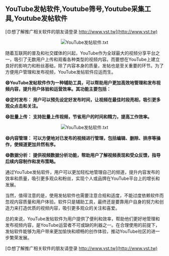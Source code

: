 ## **YouTube发帖软件,Youtube筛号,Youtube采集工具,Youtube发帖软件**

[😍想了解推广相关软件的朋友请登录 http://www.vst.tw](http://www.vst.tw)

 <center><img src="https://vst.tw/MP4/tuiguang/png/7.png" alt="YouTube发帖软件.txt"></center>

随着互联网的普及和社交媒体的兴起，YouTube作为全球最大的视频分享平台之一，吸引了无数用户上传和观看各种类型的视频内容。而要想在YouTube上建立良好的影响力和粉丝基础，除了内容本身的质量，发帖也是至关重要的环节。为了方便用户管理和发布视频，YouTube发帖软件应运而生。

**😄YouTube发帖软件作为一种辅助工具，可以帮助用户更加高效地管理和发布视频内容，提升用户体验和运营效率。其功能主要包括：**

**😄定时发布： 用户可以预先设定好发布时间，让视频在最佳时段亮相，吸引更多观众点击和关注。**

**😄批量上传： 支持批量上传视频，节省用户的时间和精力，提高工作效率。**

 <center><img src="https://vst.tw/MP4/tuiguang/png/6.png" alt="YouTube发帖软件.txt"></center>

**😄内容管理： 可以方便地对已发布的视频进行管理，包括编辑、删除、排序等操作，使频道更加井然有序。**

**😄数据分析： 提供视频数据分析功能，帮助用户了解视频表现和受众反馈，指导后续内容制作和发布策略。**

通过YouTube发帖软件，用户可以更加轻松地管理自己的频道，提升内容发布的效率和质量，吸引更多观众和粉丝，实现个人或品牌在YouTube平台上的增长和发展。

当然，值得注意的是，使用发帖软件也需要注意合规和适度，不能过度依赖软件而忽视内容质量和用户体验。软件只是辅助工具，最终还是要靠用户自身的努力和创造力来打造优质的视频内容，吸引更多观众的关注和喜爱。

总的来说，YouTube发帖软件为用户提供了便利和效率，帮助他们更好地管理和发布视频内容，是YouTube运营者不可或缺的利器之一。在合理使用的前提下，发帖软件能够为用户带来更加愉快和顺畅的创作体验，推动YouTube社区的进一步繁荣发展。

[😍想了解推广相关软件的朋友请登录 http://www.vst.tw](http://www.vst.tw)



